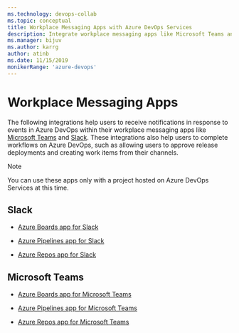 ```yaml
---
ms.technology: devops-collab
ms.topic: conceptual
title: Workplace Messaging Apps with Azure DevOps Services
description: Integrate workplace messaging apps like Microsoft Teams and Slack with your Azure DevOps Services organization
ms.manager: bijuv
ms.author: karrg
author: atinb
ms.date: 11/15/2019
monikerRange: 'azure-devops'
---
```


# Workplace Messaging Apps

The following integrations help users to receive notifications in response to events in Azure DevOps within their workplace messaging apps like
[Microsoft Teams](https://products.office.com/microsoft-teams/group-chat-software) and [Slack](https://slack.com).
These integrations also help users to complete
workflows on Azure DevOps, such as allowing users to approve release deployments and creating work items from their channels.

> [!NOTE]  
> You can use these apps only with a project hosted on Azure DevOps Services at this time.

## Slack

- [Azure Boards app for Slack](https://aka.ms/AzureBoardsSlackIntegration)

- [Azure Pipelines app for Slack](https://aka.ms/AzurePipelinesSlackIntegration)

- [Azure Repos app for Slack](https://aka.ms/AzureReposSlackIntegration)

## Microsoft Teams

- [Azure Boards app for Microsoft Teams](https://aka.ms/AzureBoardsTeamsIntegration)

- [Azure Pipelines app for Microsoft Teams](https://aka.ms/AzurePipelinesTeamsIntegration)

- [Azure Repos app for Microsoft Teams](https://aka.ms/AzureReposTeamsIntegration)
